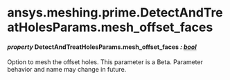 # ansys.meshing.prime.DetectAndTreatHolesParams.mesh_offset_faces

#### *property* DetectAndTreatHolesParams.mesh_offset_faces *: [bool](https://docs.python.org/3.11/library/functions.html#bool)*

Option to mesh the offset holes.
This parameter is a Beta. Parameter behavior and name may change in future.

<!-- !! processed by numpydoc !! -->
